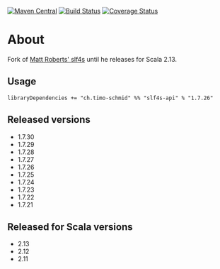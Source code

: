 [![Maven Central](https://maven-badges.herokuapp.com/maven-central/ch.timo-schmid/slf4s-api_2.13/badge.svg)](https://maven-badges.herokuapp.com/maven-central/ch.timo-schmid/slf4s-api_2.13)
[![Build Status](https://travis-ci.org/timo-schmid/slf4s.svg?branch=master)](https://travis-ci.org/timo-schmid/slf4s)
[![Coverage Status](https://coveralls.io/repos/timo-schmid/slf4s/badge.svg?branch=master)](https://coveralls.io/r/timo-schmid/slf4s?branch=master)

# About

Fork of [Matt Roberts' slf4s](https://github.com/mattroberts297/slf4s) until he releases for Scala 2.13.

## Usage

```
libraryDependencies += "ch.timo-schmid" %% "slf4s-api" % "1.7.26"
```

## Released versions

* 1.7.30
* 1.7.29
* 1.7.28
* 1.7.27
* 1.7.26
* 1.7.25
* 1.7.24
* 1.7.23
* 1.7.22
* 1.7.21

## Released for Scala versions

* 2.13
* 2.12
* 2.11
